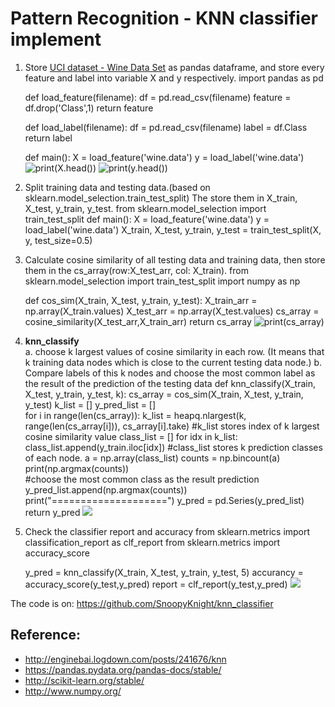 # Pattern Recognition - KNN classifier implement

  

 

1. Store [UCI dataset - Wine Data Set](https://archive.ics.uci.edu/ml/datasets/wine) as pandas dataframe, and store every feature and label into variable X and y respectively.
    import pandas as pd
    
    def load_feature(filename):
        df = pd.read_csv(filename)
        feature = df.drop('Class',1)
        return feature
    
    def load_label(filename):
        df = pd.read_csv(filename)
        label = df.Class    
        return label
    
    def main():
        X = load_feature('wine.data')
        y = load_label('wine.data')
![print(X.head())](https://d2mxuefqeaa7sj.cloudfront.net/s_B6396EEFC5C76E03FBA1C4BD007CC4555B362DE3F3C76AEF56335C3A30B0C786_1523279485937_image.png)
![print(y.head())](https://d2mxuefqeaa7sj.cloudfront.net/s_B6396EEFC5C76E03FBA1C4BD007CC4555B362DE3F3C76AEF56335C3A30B0C786_1523279655694_2018-04-09+21-12-35+.png)



2. Split training data and testing data.(based on sklearn.model_selection.train_test_split)
  The store them in X_train, X_test, y_train, y_test.
    from sklearn.model_selection import train_test_split
    def main():
        X = load_feature('wine.data')
        y = load_label('wine.data')
        X_train, X_test, y_train, y_test = train_test_split(X, y, test_size=0.5)




3. Calculate cosine similarity of all testing data and training data, then store them in the cs_array(row:X_test_arr, col: X_train).
    from sklearn.model_selection import train_test_split
    import numpy as np
    
    def cos_sim(X_train, X_test, y_train, y_test):
        X_train_arr = np.array(X_train.values)
        X_test_arr = np.array(X_test.values)
        cs_array = cosine_similarity(X_test_arr,X_train_arr)
        return cs_array
![print(cs_array)](https://d2mxuefqeaa7sj.cloudfront.net/s_B6396EEFC5C76E03FBA1C4BD007CC4555B362DE3F3C76AEF56335C3A30B0C786_1523279809296_image.png)




4. **knn_classify**  
  a. choose k largest values of cosine similarity in each row. (It means that k training data nodes which is close to the current testing data node.) 
  b. Compare labels of this k nodes and choose the most common label as the result of the prediction of the testing data
    def knn_classify(X_train, X_test, y_train, y_test, k):
        cs_array = cos_sim(X_train, X_test, y_train, y_test)
        k_list = []
        y_pred_list = []    
        for i in range(len(cs_array)):
            k_list = heapq.nlargest(k, range(len(cs_array[i])), cs_array[i].take) 
            #k_list stores index of k largest cosine similarity value
            class_list = []
            for idx in k_list:
                class_list.append(y_train.iloc[idx])
                #class_list stores k prediction classes of each node.
            a = np.array(class_list)
            counts = np.bincount(a)
            print(np.argmax(counts))    
            #choose the most common class as the result prediction
            y_pred_list.append(np.argmax(counts))
            print("====================")
        y_pred = pd.Series(y_pred_list)
        return y_pred
![](https://d2mxuefqeaa7sj.cloudfront.net/s_B6396EEFC5C76E03FBA1C4BD007CC4555B362DE3F3C76AEF56335C3A30B0C786_1523280363388_image.png)



5. Check the classifier report and accuracy 
    from sklearn.metrics import classification_report as clf_report
    from sklearn.metrics import accuracy_score
    
    y_pred = knn_classify(X_train, X_test, y_train, y_test, 5)
    accurancy = accuracy_score(y_test,y_pred)
    report = clf_report(y_test,y_pred)
![](https://d2mxuefqeaa7sj.cloudfront.net/s_B6396EEFC5C76E03FBA1C4BD007CC4555B362DE3F3C76AEF56335C3A30B0C786_1523280431669_image.png)


The code is on: https://github.com/SnoopyKnight/knn_classifier

## Reference:
- http://enginebai.logdown.com/posts/241676/knn
- https://pandas.pydata.org/pandas-docs/stable/
- http://scikit-learn.org/stable/
- http://www.numpy.org/

